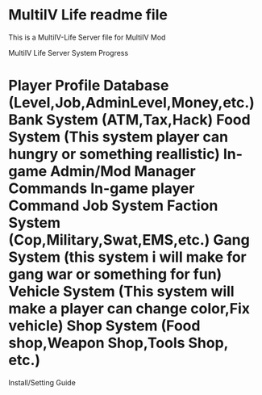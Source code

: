 MultiIV Life readme file
=======

This is a MultiIV-Life Server file for MultiIV Mod

MultiIV Life Server System Progress

Player Profile Database (Level,Job,AdminLevel,Money,etc.)
Bank System (ATM,Tax,Hack)
Food System (This system player can hungry or something reallistic)
In-game Admin/Mod Manager Commands
In-game player Command
Job System
Faction System (Cop,Military,Swat,EMS,etc.)
Gang System (this system i will make for gang war or something for fun)
Vehicle System (This system will make a player can change color,Fix vehicle)
Shop System (Food shop,Weapon Shop,Tools Shop, etc.)
=========================================================

Install/Setting Guide
